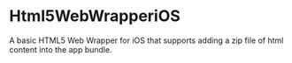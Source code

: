 Html5WebWrapperiOS
==================

A basic HTML5 Web Wrapper for iOS that supports adding a zip file of html content into the app bundle.
